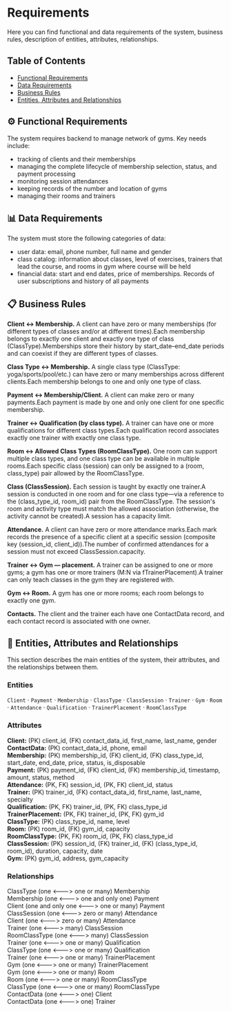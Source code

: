 # Requirements
Here you can find functional and data requirements of the system, business rules, description of entities, attributes, relationships.
## Table of Contents
- [Functional Requirements](#-functional-requirements)
- [Data Requirements](#-data-requirements)
- [Business Rules](#-business-rules)
- [Entities, Attributes and Relationships](#-entities-attributes-and-relationships)

## ⚙️ Functional Requirements
The system requires backend to manage network of gyms. Key needs include:

- tracking of clients and their memberships
- managing the complete lifecycle of membership selection, status, and payment processing
- monitoring session attendances
- keeping records of the number and location of gyms
- managing their rooms and trainers


## 📊 Data Requirements
The system must store the following categories of data:

- user data: email, phone number, full name and gender
- class catalog: information about classes, level of exercises, trainers that lead the course, and rooms in gym where course will be held
- financial data: start and end dates, price of memberships. Records of user subscriptions and history of all payments

## 📋 Business Rules
**Client ↔ Membership.**
A client can have zero or many memberships (for different types of classes and/or at different times).Each membership belongs to exactly one client and exactly one type of class (ClassType).Memberships store their history by start_date–end_date periods and can coexist if they are different types of classes.

**Class Type ↔ Membership.**
A single class type (ClassType: yoga/sports/pool/etc.) can have zero or many memberships across different clients.Each membership belongs to one and only one type of class.

**Payment ↔ Membership/Client.**
A client can make zero or many payments.Each payment is made by one and only one client for one specific membership.

**Trainer ↔ Qualification (by class type).**
A trainer can have one or more qualifications for different class types.Each qualification record associates exactly one trainer with exactly one class type.

**Room ↔ Allowed Class Types (RoomClassType).**
One room can support multiple class types, and one class type can be available in multiple rooms.Each specific class (session) can only be assigned to a (room, class_type) pair allowed by the RoomClassType.

**Class (ClassSession).**
Each session is taught by exactly one trainer.A session is conducted in one room and for one class type—via a reference to the (class_type_id, room_id) pair from the RoomClassType. The session's room and activity type must match the allowed association (otherwise, the activity cannot be created).A session has a capacity limit.

**Attendance.**
A client can have zero or more attendance marks.Each mark records the presence of a specific client at a specific session (composite key (session_id, client_id)).The number of confirmed attendances for a session must not exceed ClassSession.capacity.

**Trainer ↔ Gym — placement.**
A trainer can be assigned to one or more gyms; a gym has one or more trainers (M:N via fTrainerPlacement).A trainer can only teach classes in the gym they are registered with.

**Gym ↔ Room.**
A gym has one or more rooms; each room belongs to exactly one gym.

**Contacts.**
The client and the trainer each have one ContactData record, and each contact record is associated with one owner.

## 🧩 Entities, Attributes and Relationships
This section describes the main entities of the system, their attributes, and the relationships between them.
 
### Entities
`Client` · `Payment` · `Membership` · `ClassType` · `ClassSession` · `Trainer` · `Gym` · `Room` · `Attendance` · `Qualification` · `TrainerPlacement` · `RoomClassType`

### Attributes
**Client:** (PK) client_id, (FK) contact_data_id, first_name, last_name, gender  
**ContactData:** (PK) contact_data_id, phone, email  
**Membership:** (PK) membership_id, (FK) client_id, (FK) class_type_id, start_date, end_date, price, status, is_disposable  
**Payment:** (PK) payment_id, (FK) client_id, (FK) membership_id, timestamp, amount, status, method  
**Attendance:** (PK, FK) session_id, (PK, FK) client_id, status  
**Trainer:** (PK) trainer_id, (FK) contact_data_id, first_name, last_name, specialty  
**Qualification:** (PK, FK) trainer_id, (PK, FK) class_type_id  
**TrainerPlacement:** (PK, FK) trainer_id, (PK, FK) gym_id  
**ClassType:** (PK) class_type_id, name, level  
**Room:** (PK) room_id, (FK) gym_id, capacity  
**RoomClassType:** (PK, FK) room_id, (PK, FK) class_type_id  
**ClassSession:** (PK) session_id, (FK) trainer_id, (FK) (class_type_id, room_id), duration, capacity, date  
**Gym:** (PK) gym_id, address, gym_capacity  

### Relationships
ClassType (one <---> one or many) Membership  
Membership (one <---> one and only one) Payment  
Client (one and only one <---> one or many) Payment  
ClassSession (one <---> zero or many) Attendance  
Client (one <---> zero or many) Attendance  
Trainer (one <---> many) ClassSession  
RoomClassType (one <---> many) ClassSession  
Trainer (one <---> one or many) Qualification  
ClassType (one <---> one or many) Qualification  
Trainer (one <---> one or many) TrainerPlacement  
Gym (one <---> one or many) TrainerPlacement  
Gym (one <---> one or many) Room  
Room (one <---> one or many) RoomClassType  
ClassType (one <---> one or many) RoomClassType  
ContactData (one <---> one) Client  
ContactData (one <---> one) Trainer  
